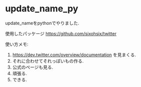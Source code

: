 update_name_py
==============

update_nameをpythonでやりました.

使用したパッケージ
https://github.com/sixohsix/twitter

使い方メモ: 
1. https://dev.twitter.com/overview/documentation を見まくる.
2. それに合わせてそれっぽいもの作る.
3. 公式のページも見る.
4. 頑張る.
5. できる.
